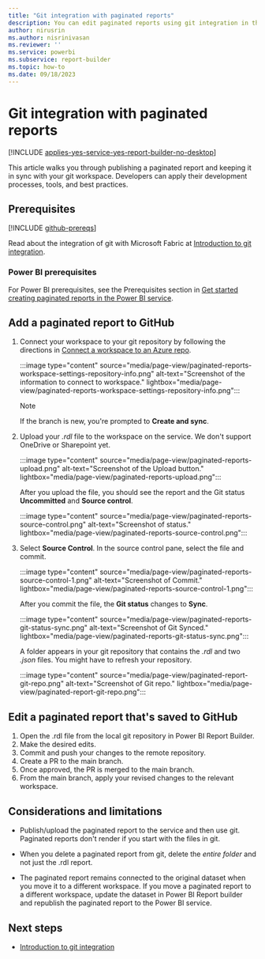 ```yaml
---
title: "Git integration with paginated reports"
description: You can edit paginated reports using git integration in the Power BI service.
author: nirusrin
ms.author: nisrinivasan
ms.reviewer: ''
ms.service: powerbi
ms.subservice: report-builder
ms.topic: how-to
ms.date: 09/18/2023
---
```


# Git integration with paginated reports

[!INCLUDE [applies-yes-service-yes-report-builder-no-desktop](../includes/applies-yes-service-no-report-builder-no-desktop.md)]

This article walks you through publishing a paginated report and keeping it in sync with your git workspace. Developers can apply their development processes, tools, and best practices.  

## Prerequisites

[!INCLUDE [github-prereqs](~/../fabric-docs-pr/includes/github-prereqs.md)]

Read about the integration of git with Microsoft Fabric at [Introduction to git integration](/fabric/cicd/git-integration/intro-to-git-integration).

### Power BI prerequisites

For Power BI prerequisites, see the Prerequisites section in [Get started creating paginated reports in the Power BI service](web-authoring/get-started-paginated-formatted-table.md#prerequisites).

## Add a paginated report to GitHub

1. Connect your workspace to your git repository by following the directions in [Connect a workspace to an Azure repo](/fabric/cicd/git-integration/git-get-started#connect-a-workspace-to-an-azure-repo).

    :::image type="content" source="media/page-view/paginated-reports-workspace-settings-repository-info.png" alt-text="Screenshot of the information to connect to workspace." lightbox="media/page-view/paginated-reports-workspace-settings-repository-info.png":::

    > [!Note]
    > If the branch is new, you're prompted to **Create and sync**.

2. Upload your *.rdl* file to the workspace on the service. We don't support OneDrive or Sharepoint yet.

    :::image type="content" source="media/page-view/paginated-reports-upload.png" alt-text="Screenshot of the Upload button." lightbox="media/page-view/paginated-reports-upload.png":::

    After you upload the file, you should see the report and the Git status **Uncommitted** and **Source control**.

    :::image type="content" source="media/page-view/paginated-reports-source-control.png" alt-text="Screenshot of status." lightbox="media/page-view/paginated-reports-source-control.png":::

3. Select **Source Control**. In the source control pane, select the file and commit.  

    :::image type="content" source="media/page-view/paginated-reports-source-control-1.png" alt-text="Screenshot of Commit." lightbox="media/page-view/paginated-reports-source-control-1.png":::

    After you commit the file, the **Git status** changes to **Sync**.

    :::image type="content" source="media/page-view/paginated-reports-git-status-sync.png" alt-text="Screenshot of Git Synced." lightbox="media/page-view/paginated-reports-git-status-sync.png":::

    A folder appears in your git repository that contains the *.rdl* and two *.json* files. You might have to refresh your repository.

    :::image type="content" source="media/page-view/paginated-report-git-repo.png" alt-text="Screenshot of Git repo." lightbox="media/page-view/paginated-report-git-repo.png":::

## Edit a paginated report that's saved to GitHub

1. Open the .rdl file from the local git repository in Power BI Report Builder.
1. Make the desired edits.
1. Commit and push your changes to the remote repository.
1. Create a PR to the main branch.
1. Once approved, the PR is merged to the main branch.
1. From the main branch, apply your revised changes to the relevant workspace.

## Considerations and limitations

- Publish/upload the paginated report to the service and then use git. Paginated reports don't render if you start with the files in git.  

- When you delete a paginated report from git, delete the *entire folder* and not just the .rdl report.  

- The paginated report remains connected to the original dataset when you move it to a different workspace. If you move a paginated report to a different workspace, update the dataset in Power BI Report builder and republish the paginated report to the Power BI service.

## Next steps

- [Introduction to git integration](/fabric/cicd/git-integration/intro-to-git-integration)
